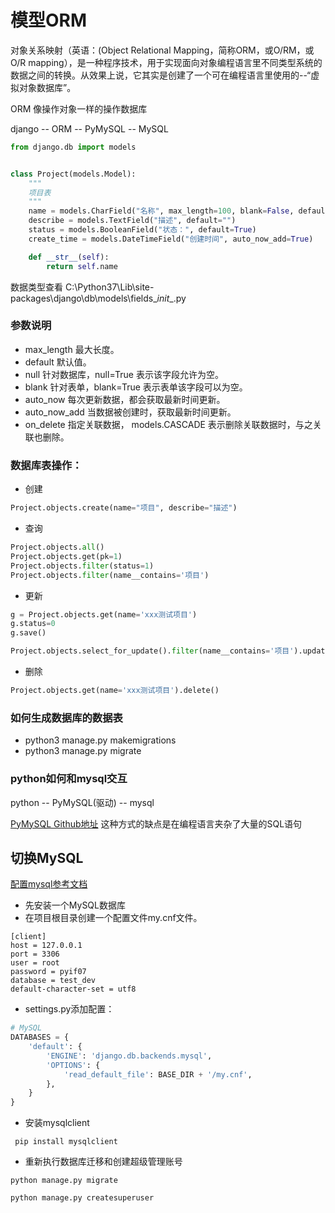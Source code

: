 # 模型ORM
对象关系映射（英语：(Object Relational Mapping，简称ORM，或O/RM，或O/R mapping），是一种程序技术，用于实现面向对象编程语言里不同类型系统的数据之间的转换。从效果上说，它其实是创建了一个可在编程语言里使用的--“虚拟对象数据库”。

ORM 像操作对象一样的操作数据库

django -- ORM -- PyMySQL -- MySQL
```python
from django.db import models


class Project(models.Model):
    """
    项目表
    """
    name = models.CharField("名称", max_length=100, blank=False, default="")
    describe = models.TextField("描述", default="")
    status = models.BooleanField("状态：", default=True)
    create_time = models.DateTimeField("创建时间", auto_now_add=True)

    def __str__(self):
        return self.name
```
数据类型查看 C:\Python37\Lib\site-packages\django\db\models\fields\__init__.py
### 参数说明
- max_length 最大长度。
- default 默认值。
- null 针对数据库，null=True 表示该字段允许为空。
- blank 针对表单，blank=True 表示表单该字段可以为空。
- auto_now 每次更新数据，都会获取最新时间更新。
- auto_now_add 当数据被创建时，获取最新时间更新。
- on_delete 指定关联数据， models.CASCADE 表示删除关联数据时，与之关联也删除。

### 数据库表操作：
- 创建
```python
Project.objects.create(name="项目", describe="描述")
```
- 查询
```python
Project.objects.all()
Project.objects.get(pk=1)
Project.objects.filter(status=1)
Project.objects.filter(name__contains='项目')
```
- 更新
```python
g = Project.objects.get(name='xxx测试项目')
g.status=0
g.save()

Project.objects.select_for_update().filter(name__contains='项目').update(describe='') # 批量更新
```
- 删除
```python
Project.objects.get(name='xxx测试项目').delete()
```

### 如何生成数据库的数据表
- python3 manage.py makemigrations
- python3 manage.py migrate

### python如何和mysql交互
python --  PyMySQL(驱动) -- mysql

[PyMySQL Github地址](https://github.com/PyMySQL/PyMySQL) 这种方式的缺点是在编程语言夹杂了大量的SQL语句

## 切换MySQL
[配置mysql参考文档](https://docs.djangoproject.com/en/2.1/ref/databases/)

- 先安装一个MySQL数据库
- 在项目根目录创建一个配置文件my.cnf文件。
```
[client]
host = 127.0.0.1
port = 3306
user = root
password = pyif07
database = test_dev
default-character-set = utf8
```
- settings.py添加配置：
```python
# MySQL
DATABASES = {
    'default': {
        'ENGINE': 'django.db.backends.mysql',
        'OPTIONS': {
            'read_default_file': BASE_DIR + '/my.cnf',
        },
    }
}
```
- 安装mysqlclient
```
 pip install mysqlclient
```
- 重新执行数据库迁移和创建超级管理账号
```
python manage.py migrate

python manage.py createsuperuser
```